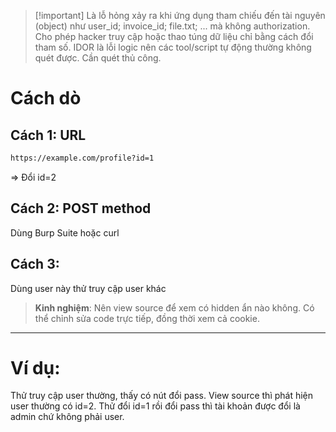 > [!important] Là lỗ hỏng xảy ra khi ứng dụng tham chiếu đến tài nguyên (object) như user_id; invoice_id; file.txt; ... mà không authorization. Cho phép hacker truy cập hoặc thao túng dữ liệu chỉ bằng cách đổi tham số. IDOR là lỗi logic nên các tool/script tự động thường không quét được. Cần quét thủ công.

# Cách dò
## Cách 1: URL

```Bash
https://example.com/profile?id=1
```
⇒ Đổi id=2

## Cách 2: POST method
Dùng Burp Suite hoặc curl

## Cách 3:
Dùng user này thử truy cập user khác
> **Kinh nghiệm**: Nên view source để xem có hidden ẩn nào không. Có thể chỉnh sửa code trực tiếp, đồng thời xem cả cookie.
---
# Ví dụ:
Thử truy cập user thường, thấy có nút đổi pass. View source thì phát hiện user thường có id=2. Thử đổi id=1 rồi đổi pass thì tài khoản được đổi là admin chứ không phải user.